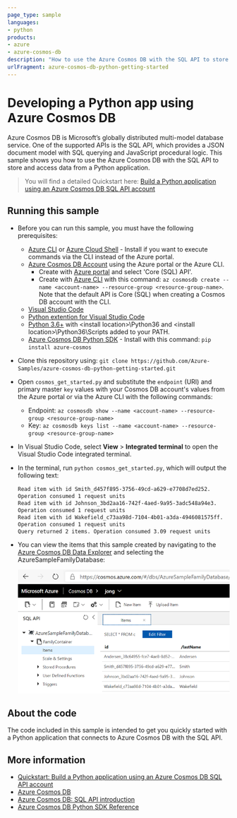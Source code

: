 ```yaml
---
page_type: sample
languages:
- python
products:
- azure
- azure-cosmos-db
description: "How to use the Azure Cosmos DB with the SQL API to store and access data from a Python application."
urlFragment: azure-cosmos-db-python-getting-started
---
```


# Developing a Python app using Azure Cosmos DB

Azure Cosmos DB is Microsoft’s globally distributed multi-model database service. One of the supported APIs is the SQL API, which provides a JSON document model with SQL querying and JavaScript procedural logic. This sample shows you how to use the Azure Cosmos DB with the SQL API to store and access data from a Python application.

> You will find a detailed Quickstart here: [Build a Python application using an Azure Cosmos DB SQL API account](https://docs.microsoft.com/azure/cosmos-db/create-sql-api-python)

## Running this sample

* Before you can run this sample, you must have the following prerequisites:
    * [Azure CLI](https://docs.microsoft.com/cli/azure/?view=azure-cli-latest) or [Azure Cloud Shell](https://shell.azure.com) - Install if you want to execute commands via the CLI instead of the Azure portal.
    * [Azure Cosmos DB Account](https://docs.microsoft.com/azure/cosmos-db/) using the Azure portal or the Azure CLI.
        * Create with [Azure portal](https://portal.azure.com) and select 'Core (SQL) API'.
        * Create with [Azure CLI](https://docs.microsoft.com/cli/azure/?view=azure-cli-latest) with this command: `az cosmosdb create --name <account-name> --resource-group <resource-group-name>`. Note that the default API is Core (SQL) when creating a Cosmos DB account with the CLI.
    * [Visual Studio Code](https://code.visualstudio.com/)
    * [Python extention for Visual Studio Code](https://marketplace.visualstudio.com/items?itemName=ms-python.python#overview)
    * [Python 3.6+](https://www.python.org/downloads/) with \<install location\>\Python36 and \<install location>\Python36\Scripts added to your PATH. 
    * [Azure Cosmos DB Python SDK](https://github.com/Azure/azure-sdk-for-python/tree/master/sdk/cosmos/azure-cosmos) - Install with this command: `pip install azure-cosmos`

* Clone this repository using: 
     `git clone https://github.com/Azure-Samples/azure-cosmos-db-python-getting-started.git`

* Open `cosmos_get_started.py` and substitute the `endpoint` (URI) and primary master `key` values with your Cosmos DB account's values from the Azure portal or via the Azure CLI with the following commands:
    * Endpoint: `az cosmosdb show --name <account-name> --resource-group <resource-group-name>`
    * Key: `az cosmosdb keys list --name <account-name> --resource-group <resource-group-name>`

* In Visual Studio Code, select **View** > **Integrated terminal** to open the Visual Studio Code integrated terminal.

* In the terminal, run `python cosmos_get_started.py`, which will output the following text:

    ```Read item with id Andersen_38c64955-fce7-4ae8-8d52-b51979f0952b. Operation consumed 1 request units
    Read item with id Smith_d457f895-3756-49cd-a629-e7708d7ed252. Operation consumed 1 request units
    Read item with id Johnson_3bd2aa16-742f-4aed-9a95-3adc548a94e3. Operation consumed 1 request units
    Read item with id Wakefield_c73aa98d-7104-4b01-a3da-4946081575ff. Operation consumed 1 request units
    Query returned 2 items. Operation consumed 3.09 request units
    ```

* You can view the items that this sample created by navigating to the [Azure Cosmos DB Data Explorer](https://cosmos.azure.com/) and selecting the AzureSampleFamilyDatabase:

    !['Azure Cosmos DB Data Explorer](assets/dataexplorer.png)

## About the code
The code included in this sample is intended to get you quickly started with a Python application that connects to Azure Cosmos DB with the SQL API.

## More information
- [Quickstart: Build a Python application using an Azure Cosmos DB SQL API account](https://docs.microsoft.com/azure/cosmos-db/create-sql-api-python)
- [Azure Cosmos DB](https://docs.microsoft.com/azure/cosmos-db/introduction)
- [Azure Cosmos DB: SQL API introduction](https://docs.microsoft.com/azure/cosmos-db/sql-api-introduction)
- [Azure Cosmos DB Python SDK Reference](https://docs.microsoft.com/azure/cosmos-db/sql-api-sdk-python)

